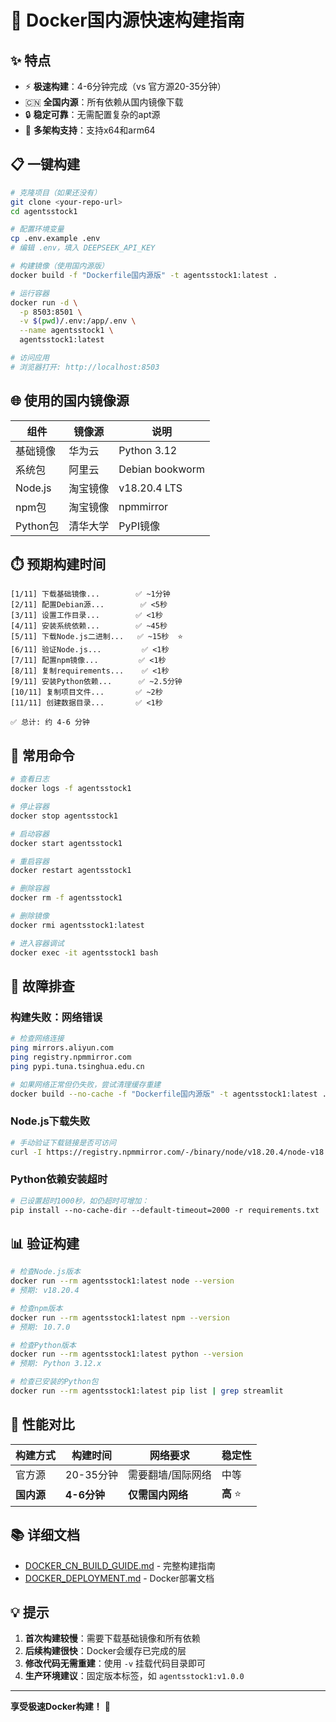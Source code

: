 # 🚀 Docker国内源快速构建指南

## ✨ 特点

- ⚡ **极速构建**：4-6分钟完成（vs 官方源20-35分钟）
- 🇨🇳 **全国内源**：所有依赖从国内镜像下载
- 🔒 **稳定可靠**：无需配置复杂的apt源
- 💪 **多架构支持**：支持x64和arm64

## 📋 一键构建

```bash
# 克隆项目（如果还没有）
git clone <your-repo-url>
cd agentsstock1

# 配置环境变量
cp .env.example .env
# 编辑 .env，填入 DEEPSEEK_API_KEY

# 构建镜像（使用国内源版）
docker build -f "Dockerfile国内源版" -t agentsstock1:latest .

# 运行容器
docker run -d \
  -p 8503:8501 \
  -v $(pwd)/.env:/app/.env \
  --name agentsstock1 \
  agentsstock1:latest

# 访问应用
# 浏览器打开: http://localhost:8503
```

## 🌐 使用的国内镜像源

| 组件 | 镜像源 | 说明 |
|------|--------|------|
| 基础镜像 | 华为云 | Python 3.12 |
| 系统包 | 阿里云 | Debian bookworm |
| Node.js | 淘宝镜像 | v18.20.4 LTS |
| npm包 | 淘宝镜像 | npmmirror |
| Python包 | 清华大学 | PyPI镜像 |

## ⏱️ 预期构建时间

```
[1/11] 下载基础镜像...        ✅ ~1分钟
[2/11] 配置Debian源...        ✅ <5秒
[3/11] 设置工作目录...        ✅ <1秒
[4/11] 安装系统依赖...        ✅ ~45秒
[5/11] 下载Node.js二进制...   ✅ ~15秒  ⭐
[6/11] 验证Node.js...         ✅ <1秒
[7/11] 配置npm镜像...         ✅ <1秒
[8/11] 复制requirements...    ✅ <1秒
[9/11] 安装Python依赖...      ✅ ~2.5分钟
[10/11] 复制项目文件...       ✅ ~2秒
[11/11] 创建数据目录...       ✅ <1秒

✅ 总计: 约 4-6 分钟
```

## 🔧 常用命令

```bash
# 查看日志
docker logs -f agentsstock1

# 停止容器
docker stop agentsstock1

# 启动容器
docker start agentsstock1

# 重启容器
docker restart agentsstock1

# 删除容器
docker rm -f agentsstock1

# 删除镜像
docker rmi agentsstock1:latest

# 进入容器调试
docker exec -it agentsstock1 bash
```

## 🐛 故障排查

### 构建失败：网络错误
```bash
# 检查网络连接
ping mirrors.aliyun.com
ping registry.npmmirror.com
ping pypi.tuna.tsinghua.edu.cn

# 如果网络正常但仍失败，尝试清理缓存重建
docker build --no-cache -f "Dockerfile国内源版" -t agentsstock1:latest .
```

### Node.js下载失败
```bash
# 手动验证下载链接是否可访问
curl -I https://registry.npmmirror.com/-/binary/node/v18.20.4/node-v18.20.4-linux-x64.tar.gz
```

### Python依赖安装超时
```dockerfile
# 已设置超时1000秒，如仍超时可增加：
pip install --no-cache-dir --default-timeout=2000 -r requirements.txt
```

## 📊 验证构建

```bash
# 检查Node.js版本
docker run --rm agentsstock1:latest node --version
# 预期: v18.20.4

# 检查npm版本
docker run --rm agentsstock1:latest npm --version
# 预期: 10.7.0

# 检查Python版本
docker run --rm agentsstock1:latest python --version
# 预期: Python 3.12.x

# 检查已安装的Python包
docker run --rm agentsstock1:latest pip list | grep streamlit
```

## 🎯 性能对比

| 构建方式 | 构建时间 | 网络要求 | 稳定性 |
|---------|---------|---------|-------|
| 官方源 | 20-35分钟 | 需要翻墙/国际网络 | 中等 |
| **国内源** | **4-6分钟** | **仅需国内网络** | **高** ⭐ |

## 📚 详细文档

- [DOCKER_CN_BUILD_GUIDE.md](docs/DOCKER_CN_BUILD_GUIDE.md) - 完整构建指南
- [DOCKER_DEPLOYMENT.md](docs/DOCKER_DEPLOYMENT.md) - Docker部署文档

## 💡 提示

1. **首次构建较慢**：需要下载基础镜像和所有依赖
2. **后续构建很快**：Docker会缓存已完成的层
3. **修改代码无需重建**：使用 `-v` 挂载代码目录即可
4. **生产环境建议**：固定版本标签，如 `agentsstock1:v1.0.0`

---

**享受极速Docker构建！** 🚀

